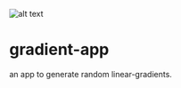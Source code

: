 ![alt text](https://raiyanjamal.github.io/gradient-app/assets/icon-gradient-app.png)
# gradient-app
an app to generate random linear-gradients.
